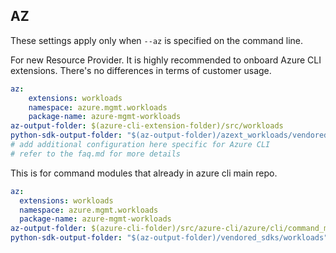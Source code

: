 ## AZ

These settings apply only when `--az` is specified on the command line.

For new Resource Provider. It is highly recommended to onboard Azure CLI extensions. There's no differences in terms of customer usage. 

``` yaml $(az) && $(target-mode) != 'core'
az:
    extensions: workloads
    namespace: azure.mgmt.workloads
    package-name: azure-mgmt-workloads
az-output-folder: $(azure-cli-extension-folder)/src/workloads
python-sdk-output-folder: "$(az-output-folder)/azext_workloads/vendored_sdks/workloads"
# add additional configuration here specific for Azure CLI
# refer to the faq.md for more details
```



This is for command modules that already in azure cli main repo. 
``` yaml $(az) && $(target-mode) == 'core'
az:
  extensions: workloads
  namespace: azure.mgmt.workloads
  package-name: azure-mgmt-workloads
az-output-folder: $(azure-cli-folder)/src/azure-cli/azure/cli/command_modules/workloads
python-sdk-output-folder: "$(az-output-folder)/vendored_sdks/workloads"
``` 
